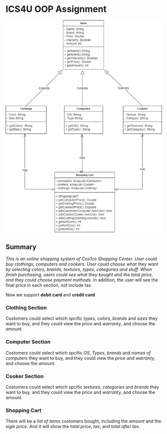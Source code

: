 # ICS4U OOP Assignment


<img src="Diagram.png"/>

## Summary
*This is an online shopping system of Cos1co Shopping Center. User could buy clothings, computers and cookers. User could choose  what they want by selecting colors, brands, textures, types, categories and stuff. When finish purchasing, users could see what they bought and the total price, and they could choose payment methods.* In addition, the user will see the final price in each section, not include tax.

Now we support **debit card** and **credit card**.

### Clothing Section
Costomers could select which spcific *types*, *colors*, *brands* and *sizes* they want to buy, and they could view the *price* and *warranty*, and choose the *amount*.

### Computer Section
Costomers could select which spcific *OS*, *Types*, *brands* and *names of computers* they want to buy, and they could view the *price* and *warranty*, and choose the *amount*.

### Cooker Section
Costomers could select which spcific *textures*, *categories* and *brands* they want to buy, and they could view the *price* and *warranty*, and choose the *amount*.

### Shopping Cart
There will be a *list of items* costomers bought, including the *amount* and the *sigle price*. And it will show the *total price*, *tax*, and *total after tax*.
